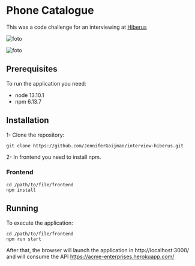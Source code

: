 # Phone Catalogue

This was a code challenge for an interviewing at [Hiberus](https://www.hiberus.com/)

![foto](frontend/src/img/Readme/user.gif)

![foto](frontend/src/img/Readme/acme.gif)

## Prerequisites

To run the application you need:
- node 13.10.1
- npm 6.13.7

## Installation

1- Clone the repository:

```
git clone https://github.com/JenniferGoijman/interview-hiberus.git
```

2- In frontend you need to install npm.

### Frontend

```
cd /path/to/file/frontend
npm install
```

## Running

To execute the application:

```
cd /path/to/file/frontend
npm run start
```

After that, the browser will launch the application in http://localhost:3000/ and will consume the API https://acme-enterprises.herokuapp.com/